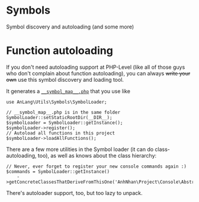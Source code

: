 Symbols
=======

Symbol discovery and autoloading (and some more)

Function autoloading   
====================
  
If you don't need autoloading support at PHP-Level (like all of those guys who don't complain about function autoloading), you can always ~~write your own~~ use this symbol discovery and loading tool.
  
It generates a [`__symbol_map__.php`](https://github.com/AnhNhan/AnLang/blob/master/src/__symbol_map__.php) that you use like   

    use AnLang\Utils\Symbols\SymbolLoader;
  
    // __symbol_map__.php is in the same folder
    SymbolLoader::setStaticRootDir(__DIR__);
    $symbolLoader = SymbolLoader::getInstance();
    $symbolLoader->register();  
    // Autoload all functions in this project
    $symbolLoader->loadAllFunctions();    
    
There are a few more utilities in the Symbol loader (it can do class-autoloading, too), as well as knows about the class hierarchy:  
  
    // Never, ever forget to register your new console commands again :)
    $commands = SymbolLoader::getInstance()
        ->getConcreteClassesThatDeriveFromThisOne('AnhNhan\Project\Console\AbstractCommand');

There's autoloader support, too, but too lazy to unpack.